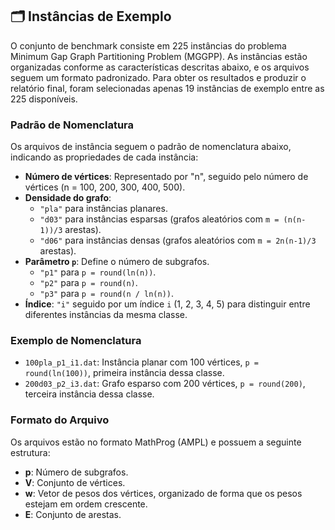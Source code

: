 ## 🗂️ Instâncias de Exemplo

O conjunto de benchmark consiste em 225 instâncias do problema Minimum Gap Graph Partitioning Problem (MGGPP). As instâncias estão organizadas conforme as características descritas abaixo, e os arquivos seguem um formato padronizado. Para obter os resultados e produzir o relatório final, foram selecionadas apenas 19 instâncias de exemplo entre as 225 disponíveis.

### Padrão de Nomenclatura

Os arquivos de instância seguem o padrão de nomenclatura abaixo, indicando as propriedades de cada instância:

- **Número de vértices**: Representado por "n", seguido pelo número de vértices (n = 100, 200, 300, 400, 500).
- **Densidade do grafo**:
  - `"pla"` para instâncias planares.
  - `"d03"` para instâncias esparsas (grafos aleatórios com `m = (n(n-1))/3` arestas).
  - `"d06"` para instâncias densas (grafos aleatórios com `m = 2n(n-1)/3` arestas).
- **Parâmetro `p`**: Define o número de subgrafos.
  - `"p1"` para `p = round(ln(n))`.
  - `"p2"` para `p = round(n)`.
  - `"p3"` para `p = round(n / ln(n))`.
- **Índice**: `"i"` seguido por um índice `i` (1, 2, 3, 4, 5) para distinguir entre diferentes instâncias da mesma classe.

### Exemplo de Nomenclatura

- `100pla_p1_i1.dat`: Instância planar com 100 vértices, `p = round(ln(100))`, primeira instância dessa classe.
- `200d03_p2_i3.dat`: Grafo esparso com 200 vértices, `p = round(200)`, terceira instância dessa classe.

### Formato do Arquivo

Os arquivos estão no formato MathProg (AMPL) e possuem a seguinte estrutura:

- **p**: Número de subgrafos.
- **V**: Conjunto de vértices.
- **w**: Vetor de pesos dos vértices, organizado de forma que os pesos estejam em ordem crescente.
- **E**: Conjunto de arestas.